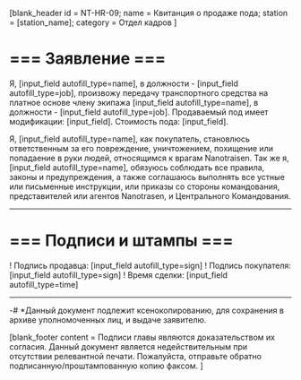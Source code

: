 [blank_header
id = NT-HR-09;
name = Квитанция о продаже пода;
station = [station_name];
category = Отдел кадров
]

# === Заявление ===

Я, [input_field autofill_type=name], в должности - [input_field autofill_type=job], произвожу передачу транспортного средства на платное основе члену экипажа [input_field autofill_type=name], в должности - [input_field autofill_type=job]. Продаваемый под имеет модификации: [input_field]. Стоимость пода: [input_field].
<br>

Я, [input_field autofill_type=name], как покупатель, становлюсь ответственным за его повреждение, уничтожением, похищение или попадаение в руки людей, относящимся к врагам Nanotraisen.
Так же я, [input_field autofill_type=name], обязуюсь соблюдать все правила, законы и предупреждения, а также соглашаюсь выполнять все устные или письменные инструкции, или приказы со стороны командования, представителей или агентов Nanotrasen, и Центрального Командования.

---

# === Подписи и штампы ===

! Подпись продавца: [input_field autofill_type=sign]
! Подпись покупателя: [input_field autofill_type=sign]
! Время сделки: [input_field autofill_type=time]

---

-# *Данный документ подлежит ксенокопированию, для сохранения в архиве уполномоченных лиц, и выдаче заявителю.

[blank_footer
content = Подписи главы являются доказательством их согласия.
Данный документ является недействительным при отсутствии релевантной печати.
Пожалуйста, отправьте обратно подписанную/проштампованную копию факсом.
]

